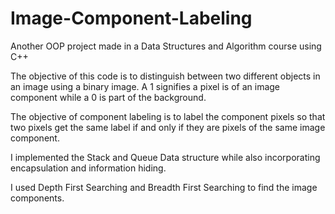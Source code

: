 # Image-Component-Labeling
Another OOP project made in a Data Structures and Algorithm course using C++

The objective of this code is to distinguish between two different objects in an image using a binary image. A 1 signifies a pixel is of an image component while a 0 is part of the background.

The objective of component labeling is to label the component pixels so that two pixels get the same label if and only if they are pixels of the same image component.

I implemented the Stack and Queue Data structure while also incorporating encapsulation and information hiding. 

I used Depth First Searching and Breadth First Searching to find the image components. 
